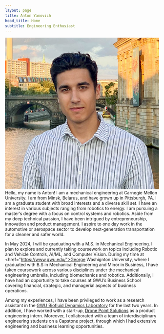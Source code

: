 ```yaml
---
layout: page
title: Anton Yanovich
head_title: Home
subtitle: Engineering Enthusiast
---
```


<div class="pretty-links">
<div class="grid">
<div class="unit golden-small profile-pic">
<img class='site-profile' src="/assets/img/anton.jpg">
</div>
<div class="unit golden-large">
<div class="lead lead-about">
Hello, my name is Anton! I am a mechanical engineering at Carnegie Mellon University. I am from Minsk, Belarus, and have grown up in Pittsburgh, PA. I am a graduate student with broad interests and a diverse skill set. I have an interest in various subjects ranging from robotics to energy. I am pursuing a master’s degree with a focus on control systems and robotics. Aside from my deep technical passion, I have been intrigued by entrepreneurship, innovation and product management. I aspire to one day work in the automotive or aerospace sector to develop next-generation transportation for a cleaner and safer world.

In May 2024, I will be graduating with a M.S. in Mechanical Engineering. I plan to explore and currently taking coursework on topics including Robotic and Vehicle Controls, AI/ML, and Computer Vision. During my time at <a> <href="https://www.gwu.edu/">George Washignton University</a>, where I graduated with B.S in Mechanical Engineering and Minor in Business, I have taken coursework across various disciplines under the mechanical engineering umbrella, including biomechanics and robotics. Additionally, I have had an opportunity to take courses at GWU’s Business School covering financial, strategic, and managerial aspects of business operations.

Among my experiences, I have been privileged to work as a research assistant in the <a href="https://www.researchgate.net/lab/Biofluid-Dynamics-Lab-Michael-W-Plesniak">GWU Biofluid Dynamics Laboratory</a> for the last two years. In addition, I have worked with a start-up, <a href="https://dronepointsolutions.com/">Drone Point Solutions</a> as a product engineering intern. Moreover, I collaborated with a team of interdisciplinary engineering students on a Capstone project, through which I had extensive engineering and business learning opportunities.

<!-- and want to be like Anton Egorov who is a researcher in autonomous robotics with a particular interest in computer vision (3D point cloud semantic segmentation) and deep learning for robust 3D perception. I am also broadly interested in SLAM.

I am currently a Data Scientist (ML Matching Team) at [OZON](https://corp.ozon.com/) Technology in Russia. Prior to this role, I served as Middle Software Developer (Localization and Mapping (SLAM) team) in Self-Driving Group in the same company. I have been working on developing of algorithms that underlie SLAM.

From August 2020 to June 2021, I was a doctaral student at [Autonomous Transportation Systems Lab](https://robotics.innopolis.university/en/labs/laboratoriya-avtonomnyh-transportnyh-sistem/) of [Innopolis University](https://innopolis.university/en/) with [*Professor Alexandr Klimchik*](https://scholar.google.fr/citations?user=KLpMBj0AAAAJ&hl=en). I received my <strong>Master of Science in Space and Engineering Systems</strong> at [Skolkovo Institute of Science and Technology (Skoltech)](https://www.skoltech.ru/en/) in June 2020 — including a six-month research visit at the [Robotics Institute](https://www.ri.cmu.edu/) at [Carnegie Mellon University](https://www.cmu.edu/).
</div>

My Master's research work was based at [Biorobotics Lab](http://biorobotics.ri.cmu.edu/index.php) at the Robotics Institute of Carnegie Mellon University under the supervision of [*Professor Howie Choset*](https://scholar.google.com/citations?user=4fvo61oAAAAJ&hl=en) — related to the development of a new 3D Place Recognition framework in 3D LiDAR-based SLAM algorithm with an orientation-invariant property

a-->

</div>

</div>

